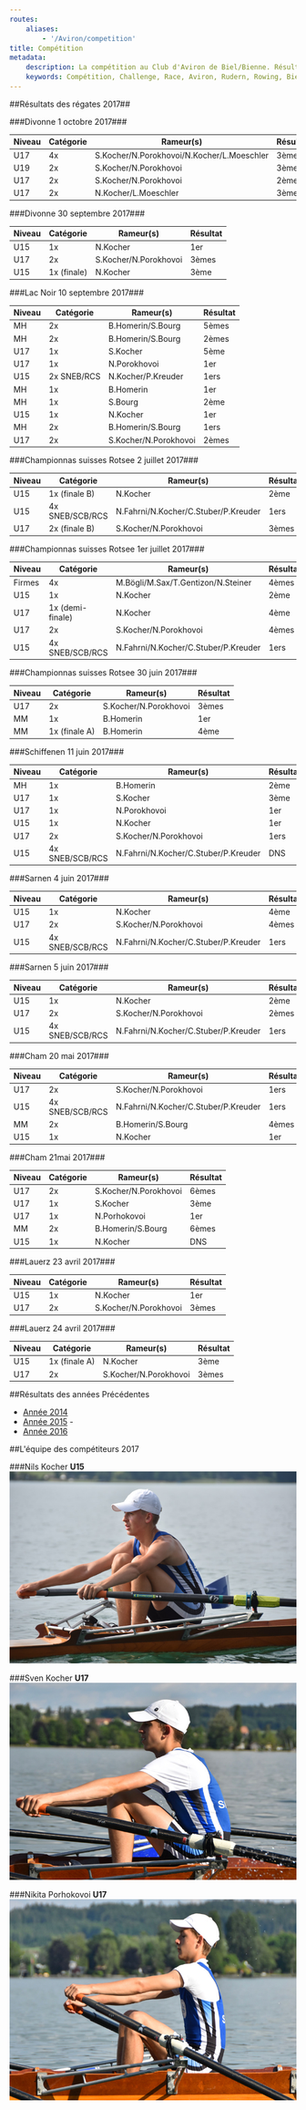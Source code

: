 ```yaml
---
routes:
    aliases:
        - '/Aviron/competition'
title: Compétition
metadata:
    description: La compétition au Club d'Aviron de Biel/Bienne. Résultats, classements et compétiteurs et équipes.
    keywords: Compétition, Challenge, Race, Aviron, Rudern, Rowing, Bienne, Biel, skiff, skull
---
```

##Résultats des régates 2017##

###Divonne  1 octobre 2017###

|Niveau | Catégorie   | Rameur(s)                | Résultat  |
|-------|---------    |-----------               |---------  |
|    U17|   4x        |	S.Kocher/N.Porokhovoi/N.Kocher/L.Moeschler|3èmes|
|    U19|   2x        |	S.Kocher/N.Porokhovoi		|3èmes|
|    U17|   2x        |	S.Kocher/N.Porokhovoi		|2èmes|
|    U17|   2x       |	N.Kocher/L.Moeschler		 |3èmes|

###Divonne  30 septembre 2017###

|Niveau | Catégorie   | Rameur(s)                | Résultat  |
|-------|---------    |-----------               |---------  |
|    U15|   1x        |	N.Kocher		 |1er|
|    U17|   2x        |	S.Kocher/N.Porokhovoi		|3èmes|
|    U15|   1x   (finale)     |	N.Kocher		 |3ème|





###Lac Noir  10 septembre 2017###

|Niveau | Catégorie   | Rameur(s)                | Résultat  |
|-------|---------    |-----------               |---------  |
|    MH|   2x        |	B.Homerin/S.Bourg		 |5èmes|
|    MH|   2x        |	B.Homerin/S.Bourg		 |2èmes|
|    U17|   1x        |	S.Kocher		 |5ème|
|    U17|   1x		|N.Porokhovoi			|1er|
|    U15|   2x SNEB/RCS   | N.Kocher/P.Kreuder	 |1ers|
|    MH|   1x        |	B.Homerin		 |1er|
|    MH|   1x        |	S.Bourg		 |2ème|	
|    U15|   1x        |	N.Kocher		 |1er|
|    MH|   2x        |	B.Homerin/S.Bourg		 |1ers|
|    U17|   2x        |	S.Kocher/N.Porokhovoi		|2èmes|


###Championnas suisses Rotsee 2 juillet 2017###

|Niveau | Catégorie   | Rameur(s)                | Résultat  |
|-------|---------    |-----------               |---------  |
|    U15|   1x (finale B)      |	N.Kocher		 |2ème|
|    U15|   4x SNEB/SCB/RCS    |N.Fahrni/N.Kocher/C.Stuber/P.Kreuder	 |1ers|
|    U17|   2x (finale B)      |	S.Kocher/N.Porokhovoi		|3èmes|


###Championnas suisses Rotsee 1er juillet 2017###

|Niveau | Catégorie   | Rameur(s)                | Résultat  |
|-------|---------    |-----------               |---------  |
|   Firmes|   4x    |M.Bögli/M.Sax/T.Gentizon/N.Steiner	 |4èmes|
|    U15|   1x        |	N.Kocher		 |2ème|
|    U17|   1x  (demi-finale)      |	N.Kocher		 |4ème|
|    U17|   2x        |	S.Kocher/N.Porokhovoi		|4èmes|
|    U15|   4x SNEB/SCB/RCS    |N.Fahrni/N.Kocher/C.Stuber/P.Kreuder	 |1ers|

###Championnas suisses Rotsee 30 juin 2017###

|Niveau | Catégorie   | Rameur(s)                | Résultat  |
|-------|---------    |-----------               |---------  |
|    U17|   2x        |	S.Kocher/N.Porokhovoi		|3èmes|
|    MM|   1x        |	B.Homerin		 |1er|
|    MM|   1x  (finale A)      |	B.Homerin		 |4ème|






###Schiffenen 11 juin 2017###

|Niveau | Catégorie   | Rameur(s)                | Résultat  |
|-------|---------    |-----------               |---------  |
|    MH|   1x        |	B.Homerin		 |2ème|
|    U17|   1x        |	S.Kocher		 |3ème|
|    U17|   1x		|N.Porokhovoi			|1er|
|    U15|   1x        |	N.Kocher		 |1er|
|    U17|   2x        |	S.Kocher/N.Porokhovoi		|1ers|
|    U15|   4x SNEB/SCB/RCS    |N.Fahrni/N.Kocher/C.Stuber/P.Kreuder	 |DNS|	

###Sarnen 4 juin 2017###

|Niveau | Catégorie   | Rameur(s)                | Résultat  |
|-------|---------    |-----------               |---------  |
|    U15|   1x        |	N.Kocher		 |4ème|
|    U17|   2x        |	S.Kocher/N.Porokhovoi		|4èmes|
|    U15|   4x SNEB/SCB/RCS    |N.Fahrni/N.Kocher/C.Stuber/P.Kreuder	 |1ers|	



###Sarnen 5 juin 2017###

|Niveau | Catégorie   | Rameur(s)                | Résultat  |
|-------|---------    |-----------               |---------  |
|    U15|   1x        |	N.Kocher		 |2ème|	
|    U17|   2x        |	S.Kocher/N.Porokhovoi		|2èmes|
|    U15|   4x SNEB/SCB/RCS    |N.Fahrni/N.Kocher/C.Stuber/P.Kreuder	 |1ers|	



###Cham 20 mai 2017###


|Niveau | Catégorie   | Rameur(s)                | Résultat  |
|-------|---------    |-----------               |---------  |
|    U17|   2x        |	S.Kocher/N.Porokhovoi		|1ers|
|    U15|   4x SNEB/SCB/RCS    |N.Fahrni/N.Kocher/C.Stuber/P.Kreuder	 |1ers|	
|    MM |   2x        |	B.Homerin/S.Bourg		|4èmes|
|    U15|   1x        |	N.Kocher		 |1er|	


###Cham 21mai 2017###


|Niveau | Catégorie   | Rameur(s)                | Résultat  |
|-------|---------    |-----------               |---------  |
|    U17|   2x        |	S.Kocher/N.Porokhovoi		|6èmes|
|    U17|   1x		| S.Kocher	 		|3ème|		
|    U17|   1x		|N.Porhokovoi			|1er|	
|    MM |   2x        |	B.Homerin/S.Bourg		|6èmes|
|    U15|   1x        |	N.Kocher		 |DNS|	


###Lauerz 23 avril 2017###

|Niveau | Catégorie   | Rameur(s)                | Résultat  |
|-------|---------    |-----------               |---------  |
|    U15|   1x        |	N.Kocher		 |1er|	
|    U17|   2x        |	S.Kocher/N.Porokhovoi		|3èmes|

###Lauerz 24 avril 2017###	

|Niveau | Catégorie   | Rameur(s)                | Résultat  |
|-------|---------    |-----------               |---------  |
|    U15|   1x (finale A)       |	N.Kocher		 |3ème|	
|    U17|   2x        |	S.Kocher/N.Porokhovoi		|3èmes|


##Résultats des années Précédentes
- [Année 2014](/aviron/competition/2014)
- [Année 2015](Aviron/competition/2015) -
- [Année 2016](Aviron/competition/2016)

##L'équipe des compétiteurs 2017

###Nils Kocher **U15**
![Nils au dégagé sur skiff  ](Nils.jpg?classes=img-responsive,img-rounded)

###Sven Kocher **U17**
![Sven au dégagé sur skiff  ](sven.jpg?classes=img-responsive,img-rounded)

###Nikita Porhokovoi  **U17**
![Nikita au dégagé sur skiff](nikita.jpg?classes=img-responsive,img-rounded)

